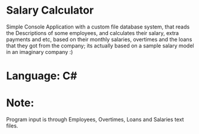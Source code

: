 # Salary Calculator
Simple Console Application with a custom file database system, that reads the
Descriptions of some employees, and calculates their salary, extra payments and etc,
based on their monthly salaries, overtimes and the loans that they got from the company;
its actually based on a sample salary model in an imaginary company :)
# Language: C#
# Note:
Program input is through Employees, Overtimes, Loans and Salaries text files.